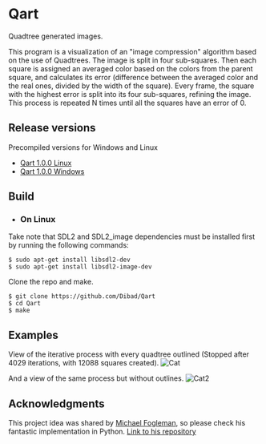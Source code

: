 # Qart

Quadtree generated images.

This program is a visualization of an "image compression" algorithm based on the use of Quadtrees. The image is split in four sub-squares. Then each square is assigned an averaged color based on the colors from the parent square, and calculates its error (difference between the averaged color and the real ones, divided by the width of the square). Every frame, the square with the highest error is split into its four sub-squares, refining the image. This process is repeated N times until all the squares have an error of 0.

## Release versions

Precompiled versions for Windows and Linux
* [Qart 1.0.0 Linux](https://github.com/Dibad/Qart/releases/download/v1.0.0/Qart-1.0.0-linux.tar.gz)
* [Qart 1.0.0 Windows](https://github.com/Dibad/Qart/releases/download/v1.0.0/Qart-1.0.0-win32.zip)

## Build

* ### On Linux

Take note that SDL2 and SDL2_image dependencies must be installed first by running the following commands:
```
$ sudo apt-get install libsdl2-dev
$ sudo apt-get install libsdl2-image-dev
```
Clone the repo and make.
```
$ git clone https://github.com/Dibad/Qart
$ cd Qart
$ make
```


## Examples
View of the iterative process with every quadtree outlined (Stopped after 4029 iterations, with 12088 squares created).
![Cat](https://i.imgur.com/5mDiqZB.gif)<p>
And a view of the same process but without outlines.
![Cat2](https://i.imgur.com/MIi4Gxr.gif)

## Acknowledgments

This project idea was shared by [Michael Fogleman](https://github.com/fogleman), so please check his fantastic implementation in Python. [Link to his repository](https://github.com/fogleman/Quads)
